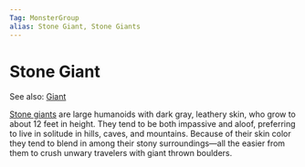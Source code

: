 ```yaml
---
Tag: MonsterGroup
alias: Stone Giant, Stone Giants
---
```

# Stone Giant
See also: [Giant](questforthefrozenflame/docs/Backstory/NPCs/Monsters/Giant.md)

[Stone giants](https://pathfinderwiki.com/wiki/Stone_giant) are large humanoids with dark gray, leathery skin, who grow to about 12 feet in height. They tend to be both impassive and aloof, preferring to live in solitude in hills, caves, and mountains. Because of their skin color they tend to blend in among their stony surroundings—all the easier from them to crush unwary travelers with giant thrown boulders. 